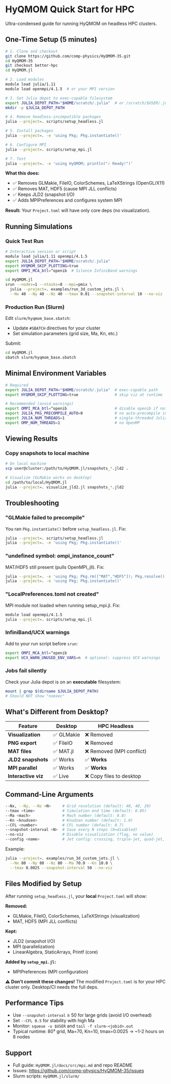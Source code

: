 # HyQMOM Quick Start for HPC

Ultra-condensed guide for running HyQMOM on headless HPC clusters.

## One-Time Setup (5 minutes)

```bash
# 1. Clone and checkout
git clone https://github.com/comp-physics/HyQMOM-35.git
cd HyQMOM-35
git checkout better-hpc
cd HyQMOM.jl

# 2. Load modules
module load julia/1.11
module load openmpi/4.1.5  # or your MPI version

# 3. Set Julia depot to exec-capable filesystem
export JULIA_DEPOT_PATH="$HOME/scratch/.julia"  # or /scratch/$USER/.julia
mkdir -p $JULIA_DEPOT_PATH

# 4. Remove headless-incompatible packages
julia --project=. scripts/setup_headless.jl

# 5. Install packages
julia --project=. -e 'using Pkg; Pkg.instantiate()'

# 6. Configure MPI
julia --project=. scripts/setup_mpi.jl

# 7. Test
julia --project=. -e 'using HyQMOM; println("✓ Ready!")'
```

**What this does:**
- ✅ Removes GLMakie, FileIO, ColorSchemes, LaTeXStrings (OpenGL/X11)
- ✅ Removes MAT, HDF5 (cause MPI JLL conflicts)
- ✅ Keeps JLD2 (snapshot I/O)
- ✅ Adds MPIPreferences and configures system MPI

**Result:** Your `Project.toml` will have only core deps (no visualization).

## Running Simulations

### Quick Test Run

```bash
# Interactive session or script
module load julia/1.11 openmpi/4.1.5
export JULIA_DEPOT_PATH="$HOME/scratch/.julia"
export HYQMOM_SKIP_PLOTTING=true
export OMPI_MCA_btl=^openib  # Silence InfiniBand warnings

cd HyQMOM.jl
srun --nodes=1 --ntasks=8 --mpi=pmix \
  julia --project=. examples/run_3d_custom_jets.jl \
  --Nx 40 --Ny 40 --Nz 40 --tmax 0.01 --snapshot-interval 10 --no-viz
```

### Production Run (Slurm)

Edit `slurm/hyqmom_base.sbatch`:
- Update `#SBATCH` directives for your cluster
- Set simulation parameters (grid size, Ma, Kn, etc.)

Submit:
```bash
cd HyQMOM.jl
sbatch slurm/hyqmom_base.sbatch
```

## Minimal Environment Variables

```bash
# Required
export JULIA_DEPOT_PATH="$HOME/scratch/.julia"  # exec-capable path
export HYQMOM_SKIP_PLOTTING=true                # skip viz at runtime

# Recommended (avoid warnings)
export OMPI_MCA_btl=^openib                     # disable openib if not configured
export JULIA_PKG_PRECOMPILE_AUTO=0              # no auto-precompile in jobs
export JULIA_NUM_THREADS=1                      # single-threaded Julia
export OMP_NUM_THREADS=1                        # no OpenMP
```

## Viewing Results

### Copy snapshots to local machine

```bash
# On local machine
scp user@cluster:/path/to/HyQMOM.jl/snapshots_*.jld2 .

# Visualize (GLMakie works on desktop)
cd /path/to/local/HyQMOM.jl
julia --project=. visualize_jld2.jl snapshots_*.jld2
```

## Troubleshooting

### "GLMakie failed to precompile"
You ran `Pkg.instantiate()` before `setup_headless.jl`. Fix:
```bash
julia --project=. scripts/setup_headless.jl
julia --project=. -e 'using Pkg; Pkg.instantiate()'
```

### "undefined symbol: ompi_instance_count"
MAT/HDF5 still present (pulls OpenMPI_jll). Fix:
```bash
julia --project=. -e 'using Pkg; Pkg.rm(["MAT","HDF5"]); Pkg.resolve()'
julia --project=. -e 'using Pkg; Pkg.instantiate()'
```

### "LocalPreferences.toml not created"
MPI module not loaded when running setup_mpi.jl. Fix:
```bash
module load openmpi/4.1.5
julia --project=. scripts/setup_mpi.jl
```

### InfiniBand/UCX warnings
Add to your run script before `srun`:
```bash
export OMPI_MCA_btl=^openib
export UCX_WARN_UNUSED_ENV_VARS=n  # optional: suppress UCX warnings
```

### Jobs fail silently
Check your Julia depot is on an **executable** filesystem:
```bash
mount | grep $(dirname $JULIA_DEPOT_PATH)
# Should NOT show "noexec"
```

## What's Different from Desktop?

| Feature | Desktop | HPC Headless |
|---------|---------|--------------|
| **Visualization** | ✅ GLMakie | ❌ Removed |
| **PNG export** | ✅ FileIO | ❌ Removed |
| **MAT files** | ✅ MAT.jl | ❌ Removed (MPI conflict) |
| **JLD2 snapshots** | ✅ Works | ✅ **Works** |
| **MPI parallel** | ✅ Works | ✅ **Works** |
| **Interactive viz** | ✅ Live | ❌ Copy files to desktop |

## Command-Line Arguments

```bash
--Nx, --Ny, --Nz <N>     # Grid resolution (default: 40, 40, 20)
--tmax <time>            # Simulation end time (default: 0.05)
--Ma <mach>              # Mach number (default: 0.0)
--Kn <knudsen>           # Knudsen number (default: 1.0)
--CFL <number>           # CFL number (default: 0.7)
--snapshot-interval <N>  # Save every N steps (0=disabled)
--no-viz                 # Disable visualization (flag, no value)
--config <name>          # Jet config: crossing, triple-jet, quad-jet, etc.
```

Example:
```bash
julia --project=. examples/run_3d_custom_jets.jl \
  --Nx 80 --Ny 80 --Nz 80 --Ma 70.0 --Kn 10.0 \
  --tmax 0.0025 --snapshot-interval 50 --no-viz
```

## Files Modified by Setup

After running `setup_headless.jl`, your **local** `Project.toml` will show:

**Removed:**
- GLMakie, FileIO, ColorSchemes, LaTeXStrings (visualization)
- MAT, HDF5 (MPI JLL conflicts)

**Kept:**
- JLD2 (snapshot I/O)
- MPI (parallelization)
- LinearAlgebra, StaticArrays, Printf (core)

**Added by `setup_mpi.jl`:**
- MPIPreferences (MPI configuration)

⚠️ **Don't commit these changes!** The modified `Project.toml` is for your HPC cluster only. Desktop/CI needs the full deps.

## Performance Tips

- Use `--snapshot-interval` ≥ 50 for large grids (avoid I/O overhead)
- Set `--CFL 0.5` for stability with high Ma
- Monitor: `squeue -u $USER` and `tail -f slurm-<jobid>.out`
- Typical runtime: 80³ grid, Ma=70, Kn=10, tmax=0.0025 → ~1-2 hours on 8 nodes

## Support

- Full guide: `HyQMOM.jl/docs/src/mpi.md` and repo README
- Issues: https://github.com/comp-physics/HyQMOM-35/issues
- Slurm scripts: `HyQMOM.jl/slurm/`

